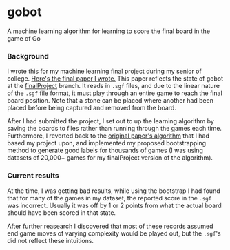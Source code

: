 gobot
=====

A machine learning algorithm for learning to score the final board in the game of Go

### Background

I wrote this for my machine learning final project during my senior of college.
[Here's the final paper I wrote.](https://github.com/burz/burz.github.io/blob/master/finalReport.pdf)
This paper reflects the state of gobot at the [finalProject](https://github.com/burz/gobot/tree/finalProject)
branch. It reads in `.sgf` files, and due to the linear nature of the `.sgf` file format, it must play through an
entire game to reach the final board position. Note that a stone can be placed where another had been placed before being
captured and removed from the board.

After I had submitted the project, I set out to up the learning algorithm by saving the boards to files rather than
running through the games each time. Furthermore, I reverted back to the
[original paper's algorithm](http://erikvanderwerf.tengen.nl/pubdown/learning_to_score_extended.pdf)
that I had based my project upon, and implemented my proposed bootstrapping method to generate good labels for
thousands of games (I was using datasets of 20,000+ games for my finalProject version of the algorithm).

### Current results

At the time, I was getting bad results, while using the bootstrap I had found that for many of the games in my dataset,
the reported score in the `.sgf` was incorrect. Usually it was off by 1 or 2 points from what the actual board should have
been scored in that state.

After further reasearch I discovered that most of these records assumed end game moves of varying complexity
would be played out, but the `.sgf`'s did not reflect these intuitions.
